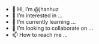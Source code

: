 - 👋 Hi, I’m @jhanhuz
- 👀 I’m interested in ...
- 🌱 I’m currently learning ...
- 💞️ I’m looking to collaborate on ...
- 📫 How to reach me ...

<!---
jhanhuz/jhanhuz is a ✨ special ✨ repository because its `README.md` (this file) appears on your GitHub profile.
You can click the Preview link to take a look at your changes.
--->
